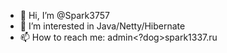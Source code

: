 - 👋 Hi, I’m @Spark3757
- 👀 I’m interested in Java/Netty/Hibernate
- 📫 How to reach me: admin<?dog>spark1337.ru
